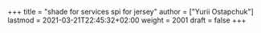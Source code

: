 +++
title = "shade for services spi for jersey"
author = ["Yurii Ostapchuk"]
lastmod = 2021-03-21T22:45:32+02:00
weight = 2001
draft = false
+++


[//]: # "Exported with love from a post written in Org mode"
[//]: # "- https://github.com/kaushalmodi/ox-hugo"
